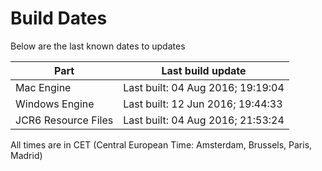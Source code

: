 # Build Dates

Below are the last known dates to updates

Part | Last build update
-----|-----
Mac Engine | Last built: 04 Aug 2016; 19:19:04
Windows Engine | Last built: 12 Jun 2016; 19:44:33
JCR6 Resource Files | Last built: 04 Aug 2016; 21:53:24
All times are in CET (Central European Time: Amsterdam, Brussels, Paris, Madrid)




